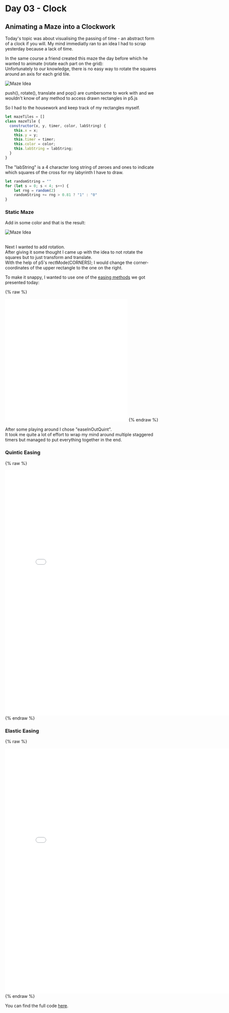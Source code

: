 # Day 03 - Clock

## Animating a Maze into a Clockwork

Today's topic was about visualising the passing of time - an abstract form of a clock if you will. My mind immediatly ran to an idea I had to scrap yesterday because a lack of time. 

In the same course a friend created this maze the day before which he wanted to animate (rotate each part on the grid): <br>
Unfortunately to our knowledge, there is no easy way to rotate the squares around an axis for each grid tile. 

![Maze Idea](content/day03/lab.png)

push(), rotate(), translate and pop() are cumbersome to work with and we wouldn't know of any method to access drawn rectangles in p5.js

So I had to the housework and keep track of my rectangles myself.

```js
let mazeTiles = []
class mazeTile {
  constructor(x, y, timer, color, labString) {
    this.x = x;
    this.y = y;
    this.timer = timer;
    this.color = color;
    this.labString = labString;
  }
}
```

The "labString" is a 4 character long string of zeroes and ones to indicate which squares of the cross for my labyrinth I have to draw.


```js
let randomString = ""
for (let s = 0; s < 4; s++) {
    let rng = random(2)
    randomString += rng > 0.81 ? "1" : "0"
}
```

### Static Maze

Add in some color and that is the result:

![Maze Idea](content/day03/maze.png)

<br>
Next I wanted to add rotation.<br>
After giving it some thought I came up with the idea to not rotate the squares but to just transform and translate. <br>
With the help of p5's rectMode(CORNERS); I would change the corner-coordinates of the upper rectangle to the one on the right.

To make it snappy, I wanted to use one of the [easing methods](https://spicyyoghurt.com/tools/easing-functions) we got presented today:


{% raw %}
<iframe src="content/day03/lerp example/embed.html" width="400" height="400" frameborder="no"></iframe>
{% endraw %}

After some playing around I chose "easeInOutQuint".<br>
It took me quite a lot of effort to wrap my mind around multiple staggered timers but managed to put everything together in the end.

### Quintic Easing

{% raw %}
<iframe src="content/day03/01/embed.html" width="800" height="800" frameborder="no"></iframe>
{% endraw %}

### Elastic Easing

{% raw %}
<iframe src="content/day03/01-2/embed.html" width="800" height="800" frameborder="no"></iframe>
{% endraw %}

You can find the full code [here](https://github.com/simitomorrow/GENCG/blob/master/content/day03/01/sketch.js).